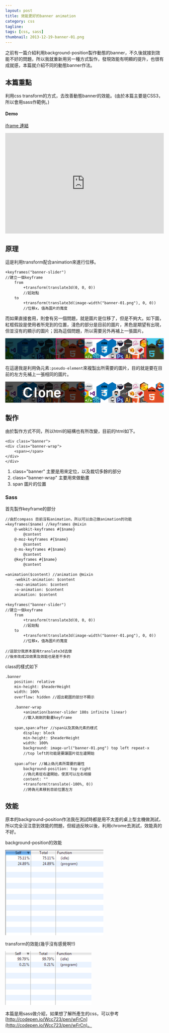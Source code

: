 ```yaml
---
layout: post
title: 效能更好的banner animation
category: css
tagline:
tags: [css, sass]
thumbnail: 2013-12-19-banner-01.png
---
```

之前有一篇介紹利用background-position製作動態的banner，不久後就接到效能不好的問題，所以我就重新用另一種方式製作，發現效能有明顯的提升，也很有成就感，本篇就介紹不同的動態banner作法。
<!-- more -->
## 本篇重點
利用css transform的方式，去改善動態banner的效能。(由於本篇主要是CSS3，所以會用sass作範例。)

#### Demo

[iframe 連結](http://codepen.io/Wcc723/full/wFrCn)

<iframe src="http://codepen.io/Wcc723/full/wFrCn" frameborder="0" height="320" width="100%"></iframe>

## 原理
這是利用transform配合animation來進行位移。

	+keyframes("banner-slider")
	//建立一個keyframe
		from
			+transform(translate3d(0, 0, 0))
			//起始點
		to
			+transform(translate3d(image-width("banner-01.png"), 0, 0))
			//位移x，值為圖片的寬度

而如果直接套用，則會有另一個問題，就是圖片是位移了，但是不夠大。如下圖，紅框假設是使用者所見到的位置，淺色的部分是目前的圖片，黑色是期望有出現，但並沒有的顯示的圖片；因為這個問題，所以需要另外再補上一張圖片。

![demo1](/images/2013-12-19-banner-01-2.png)

在這邊我是利用偽元素`:pseudo-element`來複製出所需要的圖片，目的就是要在目前的左方先補上一張相同的圖片。

![demo2](/images/2013-12-19-banner-01.png)


## 製作

由於製作方式不同，所以html的結構也有所改變，目前的html如下。

	<div class="banner">
	<div class="banner-wrap">
		<span></span>
	</div>
	</div>

1. class="banner" 主要是用來定位，以及裁切多餘的部分
2. class="banner-wrap" 主要用來做動畫
3. span 圖片的位置

### Sass
首先製作keyframe的部分

	//由於compass 目前沒有animation，所以可以自己做animation的功能
	=keyframes($name) //keyframes @mixin
		@-webkit-keyframes #{$name}
			@content
		@-moz-keyframes #{$name}
			@content
		@-ms-keyframes #{$name}
			@content
		@keyframes #{$name}
			@content

	=animation($content) //animation @mixin
		-webkit-animation: $content
		-moz-animation: $content
		-o-animation: $content
		animation: $content

	+keyframes("banner-slider")
	//建立一個keyframe
		from
			+transform(translate3d(0, 0, 0))
			//起始點
		to
			+transform(translate3d(image-width("banner-01.png"), 0, 0))
			//位移x，值為圖片的寬度

	//這部分我原本是用translate3d去做
	//後來改成2D效果及效能也是差不多的

class的樣式如下

	.banner
		position: relative
		min-height: $headerHeight
		width: 100%
		overflow: hidden //超出範圍的部分不顯示

		.banner-wrap
			+animation(banner-slider 180s infinite linear)
			//載入剛剛的動畫keyframe

		span,span:after //span以及其偽元素的樣式
			display: block
			min-height: $headerHeight
			width: 100%
			background: image-url("banner-01.png") top left repeat-x
			//top left的功能是要讓圖片從左邊開始

		span:after //補上偽元素所需要的屬性
			background-position: top right
			//偽元素從右邊開始，使其可以左右相接
			content: ""
			+transform(translate(-100%, 0))
			//將偽元素移到目前位置左方



## 效能

原本的background-position作法我在測試時都是用不太差的桌上型主機做測試，所以完全沒注意到效能的問題，但經過反映以後，利用chrome去測試，效能真的不好。

background-position的效能

![background-position](/images/2013-12-19_095400.png)

transform的效能(幾乎沒有感覺啊!!)

![transform](/images/2013-12-19_110135.png)


本篇是用sass做介紹，如果想了解所產生的css，可以參考[http://codepen.io/Wcc723/pen/wFrCn](http://codepen.io/Wcc723/pen/wFrCn)。
